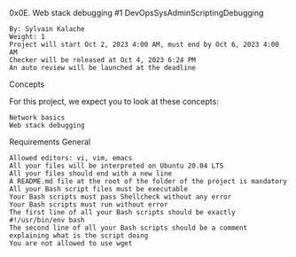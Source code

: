 0x0E. Web stack debugging #1
DevOpsSysAdminScriptingDebugging

    By: Sylvain Kalache
    Weight: 1
    Project will start Oct 2, 2023 4:00 AM, must end by Oct 6, 2023 4:00 AM
    Checker will be released at Oct 4, 2023 6:24 PM
    An auto review will be launched at the deadline

Concepts

For this project, we expect you to look at these concepts:

    Network basics
    Web stack debugging

Requirements
General

    Allowed editors: vi, vim, emacs
    All your files will be interpreted on Ubuntu 20.04 LTS
    All your files should end with a new line
    A README.md file at the root of the folder of the project is mandatory
    All your Bash script files must be executable
    Your Bash scripts must pass Shellcheck without any error
    Your Bash scripts must run without error
    The first line of all your Bash scripts should be exactly #!/usr/bin/env bash
    The second line of all your Bash scripts should be a comment explaining what is the script doing
    You are not allowed to use wget


